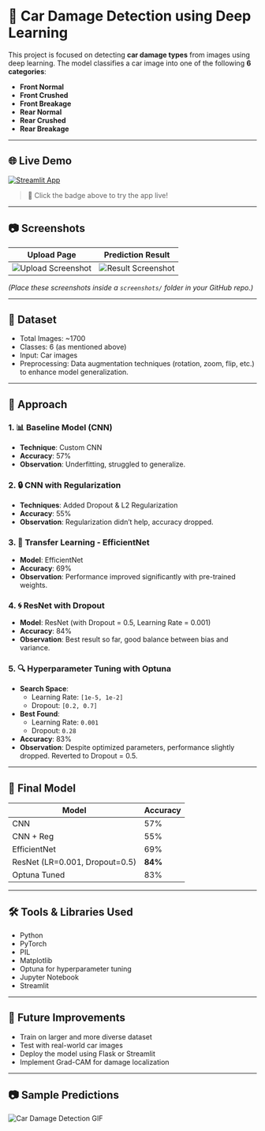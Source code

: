 # 🚗 Car Damage Detection using Deep Learning

This project is focused on detecting **car damage types** from images using deep learning. The model classifies a car image into one of the following **6 categories**:

- **Front Normal**
- **Front Crushed**
- **Front Breakage**
- **Rear Normal**
- **Rear Crushed**
- **Rear Breakage**

---

## 🌐 Live Demo

[![Streamlit App](https://img.shields.io/badge/Live_App-Streamlit-brightgreen?logo=streamlit)](https://rohesen-car-damage-detector.streamlit.app/)

> 🚀 Click the badge above to try the app live!

---

## 📷 Screenshots

| Upload Page | Prediction Result |
|-------------|-------------------|
| ![Upload Screenshot](https://github.com/Rohesen/car-damage-detection-app/blob/main/screenshots/upload_page.png) | ![Result Screenshot](https://github.com/Rohesen/car-damage-detection-app/blob/main/screenshots/result_page.png) |

*(Place these screenshots inside a `screenshots/` folder in your GitHub repo.)*

---

## 📁 Dataset

- Total Images: ~1700
- Classes: 6 (as mentioned above)
- Input: Car images
- Preprocessing: Data augmentation techniques (rotation, zoom, flip, etc.) to enhance model generalization.

---

## 🧠 Approach

### 1. 📊 Baseline Model (CNN)
- **Technique**: Custom CNN
- **Accuracy**: 57%
- **Observation**: Underfitting, struggled to generalize.

### 2. 🔒 CNN with Regularization
- **Techniques**: Added Dropout & L2 Regularization
- **Accuracy**: 55%
- **Observation**: Regularization didn’t help, accuracy dropped.

### 3. 🔁 Transfer Learning - EfficientNet
- **Model**: EfficientNet
- **Accuracy**: 69%
- **Observation**: Performance improved significantly with pre-trained weights.

### 4. 🌀 ResNet with Dropout
- **Model**: ResNet (with Dropout = 0.5, Learning Rate = 0.001)
- **Accuracy**: 84%
- **Observation**: Best result so far, good balance between bias and variance.

### 5. 🔍 Hyperparameter Tuning with Optuna
- **Search Space**:
  - Learning Rate: `[1e-5, 1e-2]`
  - Dropout: `[0.2, 0.7]`
- **Best Found**: 
  - Learning Rate: `0.001`
  - Dropout: `0.28`
- **Accuracy**: 83%
- **Observation**: Despite optimized parameters, performance slightly dropped. Reverted to Dropout = 0.5.

---

## 🧪 Final Model

| Model     | Accuracy |
|-----------|----------|
| CNN       | 57%      |
| CNN + Reg | 55%      |
| EfficientNet | 69%   |
| ResNet (LR=0.001, Dropout=0.5) | **84%** |
| Optuna Tuned | 83%   |

---

## 🛠️ Tools & Libraries Used

- Python
- PyTorch
- PIL
- Matplotlib
- Optuna for hyperparameter tuning
- Jupyter Notebook
- Streamlit

---

## 📌 Future Improvements

- Train on larger and more diverse dataset
- Test with real-world car images
- Deploy the model using Flask or Streamlit
- Implement Grad-CAM for damage localization

---

## 📷 Sample Predictions

![Car Damage Detection GIF](https://github.com/Rohesen/car-damage-detection-app/blob/main/project_video.gif)
